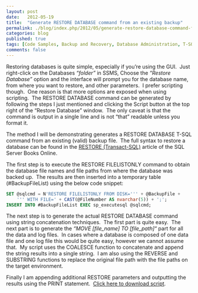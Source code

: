 ```yaml
---
layout: post
date:   2012-05-19
title:  "Generate RESTORE DATABASE command from an existing backup"
permalink: ./blog/index.php/2012/05/generate-restore-database-command-from-an-existing-backup/
categories: blog
published: true
tags: [Code Samples, Backup and Recovery, Database Administration, T-SQL Programming, Database Migration, SQL Server, SQL Server 2005, SQL Server 2008, SQL Server 2008 R2, SQL Server 2012, Testing, Backup, Restore]
comments: false
---
```

Restoring databases is quite simple, especially if you’re using the GUI.  Just right-click on the Databases _“folder”_ in SSMS, Choose the _“Restore Database”_ option and the interface will prompt you for the database name, from where you want to restore, and other parameters.  I prefer scripting though.  One reason is that more options are exposed when using scripting.  The RESTORE DATABASE command can be generated by following the steps I just mentioned and clicking the Script button at the top right of the “Restore Database” window.  The only caveat is that the command is output in a single line and is not “that” readable unless you format it.

The method I will be demonstrating generates a RESTORE DATABASE T-SQL command from an existing (valid) backup file.  The full syntax to restore a database can be found in the [RESTORE (Transact-SQL)](http://msdn.microsoft.com/en-us/library/ms186858.aspx) article of the SQL Server Books Online.

The first step is to execute the RESTORE FILELISTONLY command to obtain the database file names and file paths from where the database was backed up.  The results are then inserted into a temporary table (#BackupFileList) using the below code snippet:

``` sql
SET @sqlcmd = N'RESTORE FILELISTONLY FROM DISK=''' + @BackupFile +
    ''' WITH FILE=' + CAST(@FileNumber AS nvarchar(5)) + ';';
INSERT INTO #BackupFileList EXEC sp_executesql @sqlcmd;
```

The next step is to generate the actual RESTORE DATABASE command using string concatenation techniques.  The first part is quite easy.  The next part is to generate the _“MOVE [file_name] TO [file_path]“_ part for all the data and log files.  In cases where a database is composed of one data file and one log file this would be quite easy, however we cannot assume that.  My script uses the COALESCE function to concatenate and append the string results into a single string.  I am also using the REVERSE and SUBSTRING functions to replace the original file path with the file paths on the target environment.

Finally I am appending additional RESTORE parameters and outputting the results using the PRINT statement.  [Click here to download script](/assets/article_files/2012-05-generate-restore-database-command-from-an-existing-backup/generate-restore-database-command-from-an-existing-backup.zip).
